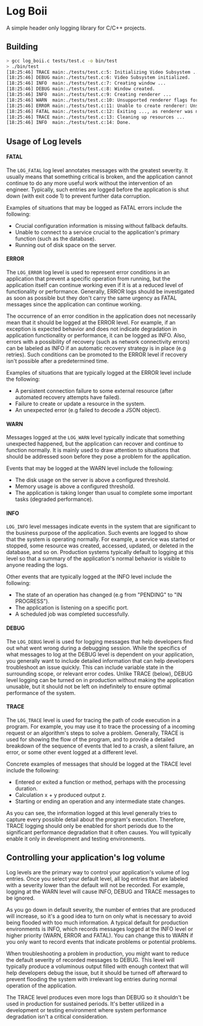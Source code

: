# Log Boii
A simple header only logging library for C/C++ projects.

## Building
```bash
> gcc log_boii.c tests/test.c -o bin/test
> ./bin/test
[18:25:46] TRACE main:./tests/test.c:5: Initializing Video Subsystem ...
[18:25:46] DEBUG main:./tests/test.c:6: Video Subsystem initialized.
[18:25:46] INFO  main:./tests/test.c:7: Creating window ...
[18:25:46] DEBUG main:./tests/test.c:8: Window created.
[18:25:46] INFO  main:./tests/test.c:9: Creating renderer ...
[18:25:46] WARN  main:./tests/test.c:10: Unsupported renderer flags for this platform.
[18:25:46] ERROR main:./tests/test.c:11: Unable to create renderer: Unsupported renderer flag.
[18:25:46] FATAL main:./tests/test.c:12: Exiting ..., as renderer was not created.
[18:25:46] TRACE main:./tests/test.c:13: Cleaning up resources ...
[18:25:46] INFO  main:./tests/test.c:14: Done.
```


## Usage of Log levels
#### FATAL
The `LOG_FATAL` log level annotates messages with the greatest severity. It usually means that something critical is broken, and the application cannot continue to do any more useful work without the intervention of an engineer. Typically, such entries are logged before the application is shut down (with exit code 1) to prevent further data corruption.

Examples of situations that may be logged as FATAL errors include the following:
- Crucial configuration information is missing without fallback defaults.
- Unable to connect to a service crucial to the application's primary function (such as the database).
- Running out of disk space on the server.

#### ERROR
The `LOG_ERROR` log level is used to represent error conditions in an application that prevent a specific operation from running, but the application itself can continue working even if it is at a reduced level of functionality or performance. Generally, ERROR logs should be investigated as soon as possible but they don't carry the same urgency as FATAL messages since the application can continue working.

The occurrence of an error condition in the application does not necessarily mean that it should be logged at the ERROR level. For example, if an exception is expected behavior and does not indicate degradation in application functionality or performance, it can be logged as INFO. Also, errors with a possibility of recovery (such as network connectivity errors) can be labeled as INFO if an automatic recovery strategy is in place (e.g retries). Such conditions can be promoted to the ERROR level if recovery isn't possible after a predetermined time.

Examples of situations that are typically logged at the ERROR level include the following:
- A persistent connection failure to some external resource (after automated recovery attempts have failed).
- Failure to create or update a resource in the system.
- An unexpected error (e.g failed to decode a JSON object).

#### WARN
Messages logged at the `LOG_WARN` level typically indicate that something unexpected happened, but the application can recover and continue to function normally. It is mainly used to draw attention to situations that should be addressed soon before they pose a problem for the application.

Events that may be logged at the WARN level include the following:
- The disk usage on the server is above a configured threshold.
- Memory usage is above a configured threshold.
- The application is taking longer than usual to complete some important tasks (degraded performance).

#### INFO
`LOG_INFO` level messages indicate events in the system that are significant to the business purpose of the application. Such events are logged to show that the system is operating normally. For example, a service was started or stopped, some resource was created, accessed, updated, or deleted in the database, and so on. Production systems typically default to logging at this level so that a summary of the application's normal behavior is visible to anyone reading the logs.

Other events that are typically logged at the INFO level include the following:
- The state of an operation has changed (e.g from "PENDING" to "IN PROGRESS").
- The application is listening on a specific port.
- A scheduled job was completed successfully.

#### DEBUG
The `LOG_DEBUG` level is used for logging messages that help developers find out what went wrong during a debugging session. While the specifics of what messages to log at the DEBUG level is dependent on your application, you generally want to include detailed information that can help developers troubleshoot an issue quickly. This can include variable state in the surrounding scope, or relevant error codes. Unlike TRACE (below), DEBUG level logging can be turned on in production without making the application unusable, but it should not be left on indefinitely to ensure optimal performance of the system.

#### TRACE
The `LOG_TRACE` level is used for tracing the path of code execution in a program. For example, you may use it to trace the processing of a incoming request or an algorithm's steps to solve a problem. Generally, TRACE is used for showing the flow of the program, and to provide a detailed breakdown of the sequence of events that led to a crash, a silent failure, an error, or some other event logged at a different level.

Concrete examples of messages that should be logged at the TRACE level include the following:
- Entered or exited a function or method, perhaps with the processing duration.
- Calculation x + y produced output z.
- Starting or ending an operation and any intermediate state changes.

As you can see, the information logged at this level generally tries to capture every possible detail about the program's execution. Therefore, TRACE logging should only be enabled for short periods due to the significant performance degradation that it often causes. You will typically enable it only in development and testing environments.


## Controlling your application's log volume
Log levels are the primary way to control your application's volume of log entries. Once you select your default level, all log entries that are labeled with a severity lower than the default will not be recorded. For example, logging at the WARN level will cause INFO, DEBUG and TRACE messages to be ignored.

As you go down in default severity, the number of entries that are produced will increase, so it's a good idea to turn on only what is necessary to avoid being flooded with too much information. A typical default for production environments is INFO, which records messages logged at the INFO level or higher priority (WARN, ERROR and FATAL). You can change this to WARN if you only want to record events that indicate problems or potential problems.

When troubleshooting a problem in production, you might want to reduce the default severity of recorded messages to DEBUG. This level will typically produce a voluminous output filled with enough context that will help developers debug the issue, but it should be turned off afterward to prevent flooding the system with irrelevant log entries during normal operation of the application.

The TRACE level produces even more logs than DEBUG so it shouldn't be used in production for sustained periods. It's better utilized in a development or testing environment where system performance degradation isn't a critical consideration.
